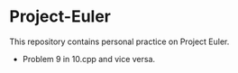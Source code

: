 # Project-Euler
This repository contains personal practice on Project Euler.

- Problem 9 in 10.cpp and vice versa.